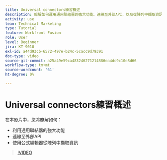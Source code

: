```yaml
---
title: Universal connectors練習概述
description: 瞭解如何運用通用聯結器的強大功能、連線至外部API，以及從陣列中擷取資訊，所有這些都在 [!DNL Adobe Workfront Fusion].
activity: use
team: Technical Marketing
type: Tutorial
feature: Workfront Fusion
role: User
level: Beginner
jira: KT-9010
exl-id: a44d93cb-6572-497e-b24c-5cacc9d79391
doc-type: video
source-git-commit: a25a49e59ca483246271214886ea4dc9c10e8d66
workflow-type: tm+mt
source-wordcount: '61'
ht-degree: 0%

---
```


# Universal connectors練習概述

在本影片中，您將瞭解如何：

* 利用通用聯結器的強大功能
* 連線至外部API
* 使用公式編輯器從陣列中擷取資訊

>[!VIDEO](https://video.tv.adobe.com/v/335269/?quality=12&learn=on)
